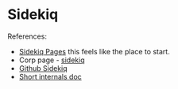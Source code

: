 # Sidekiq

References:
 * [Sidekiq Pages](https://github.com/mperham/sidekiq/wiki/_pages) this feels like the place to start. 
 * Corp page - [sidekiq](https://sidekiq.org/)
 * [Github Sidekiq](https://github.com/mperham/sidekiq)
 * [Short internals doc](https://github.com/mperham/sidekiq/blob/main/docs/internals.md)